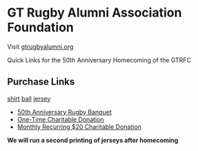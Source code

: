 <link rel="stylesheet" href="/css/style.css">

# GT Rugby Alumni Association Foundation

Visit [gtrugbyalumni.org](https://gtrugbyalumni.org)

Quick Links for the 50th Anniversary Homecoming of the GTRFC

## Purchase Links
[shirt](https://buy.stripe.com/28EbJ15pc0w21LqaTJ87K0j)
[ball](https://buy.stripe.com/6oUaEX2d0ceK2Puf9Z87K0l)
[jersey](https://buy.stripe.com/3cIbJ104S92y3TyaTJ87K03)
- [50th Anniversary Rugby Banquet](https://buy.stripe.com/9B614ng3QceKahWd1R87K0g)
- [One-Time Charitable Donation](https://buy.stripe.com/4gM8wP04S92ygGk0f587K0e)
- [Monthly Recurring $20 Charitable Donation](https://buy.stripe.com/7sY5kDbNA0w261G2nd87K07)

**We will run a second printing of jerseys after homecoming**
